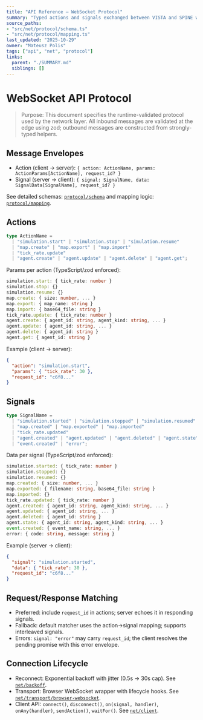 ```yaml
---
title: "API Reference – WebSocket Protocol"
summary: "Typed actions and signals exchanged between VISTA and SPINE with zod-validated envelopes and examples."
source_paths:
- "src/net/protocol/schema.ts"
- "src/net/protocol/mapping.ts"
last_updated: "2025-10-29"
owner: "Mateusz Polis"
tags: ["api", "net", "protocol"]
links:
  parent: "./SUMMARY.md"
  siblings: []
---
```


# WebSocket API Protocol

> Purpose: This document specifies the runtime-validated protocol used by the network layer. All inbound messages are validated at the edge using zod; outbound messages are constructed from strongly-typed helpers.

## Message Envelopes

- Action (client → server): `{ action: ActionName, params: ActionParams[ActionName], request_id? }`
- Signal (server → client): `{ signal: SignalName, data: SignalData[SignalName], request_id? }`

See detailed schemas: [`protocol/schema`](modules/net/protocol/schema.md) and mapping logic: [`protocol/mapping`](modules/net/protocol/mapping.md).

## Actions

```ts
type ActionName =
  | "simulation.start" | "simulation.stop" | "simulation.resume"
  | "map.create" | "map.export" | "map.import"
  | "tick_rate.update"
  | "agent.create" | "agent.update" | "agent.delete" | "agent.get";
```

Params per action (TypeScript/zod enforced):

```ts
simulation.start: { tick_rate: number }
simulation.stop: {}
simulation.resume: {}
map.create: { size: number, ... }
map.export: { map_name: string }
map.import: { base64_file: string }
tick_rate.update: { tick_rate: number }
agent.create: { agent_id: string, agent_kind: string, ... }
agent.update: { agent_id: string, ... }
agent.delete: { agent_id: string }
agent.get: { agent_id: string }
```

Example (client → server):

```json
{
  "action": "simulation.start",
  "params": { "tick_rate": 30 },
  "request_id": "c6f8..."
}
```

## Signals

```ts
type SignalName =
  | "simulation.started" | "simulation.stopped" | "simulation.resumed"
  | "map.created" | "map.exported" | "map.imported"
  | "tick_rate.updated"
  | "agent.created" | "agent.updated" | "agent.deleted" | "agent.state"
  | "event.created" | "error";
```

Data per signal (TypeScript/zod enforced):

```ts
simulation.started: { tick_rate: number }
simulation.stopped: {}
simulation.resumed: {}
map.created: { size: number, ... }
map.exported: { filename: string, base64_file: string }
map.imported: {}
tick_rate.updated: { tick_rate: number }
agent.created: { agent_id: string, agent_kind: string, ... }
agent.updated: { agent_id: string, ... }
agent.deleted: { agent_id: string }
agent.state: { agent_id: string, agent_kind: string, ... }
event.created: { event_name: string, ... }
error: { code: string, message: string }
```

Example (server → client):

```json
{
  "signal": "simulation.started",
  "data": { "tick_rate": 30 },
  "request_id": "c6f8..."
}
```

## Request/Response Matching

- Preferred: include `request_id` in actions; server echoes it in responding signals.
- Fallback: default matcher uses the action→signal mapping; supports interleaved signals.
- Errors: `signal: "error"` may carry `request_id`; the client resolves the pending promise with this error envelope.

## Connection Lifecycle

- Reconnect: Exponential backoff with jitter (0.5s → 30s cap). See [`net/backoff`](modules/net/backoff.md).
- Transport: Browser WebSocket wrapper with lifecycle hooks. See [`net/transport/browser-websocket`](modules/net/transport/browser-websocket.md).
- Client API: `connect()`, `disconnect()`, `on(signal, handler)`, `onAny(handler)`, `sendAction()`, `waitFor()`. See [`net/client`](modules/net/client.md).



